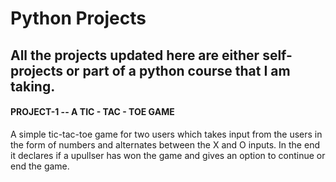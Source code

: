 <h1>Python Projects</h1>
<h2>All the projects updated here are either self-projects or part of a python course that I am taking.</h3>

<h4>  PROJECT-1 -- A TIC - TAC - TOE GAME </h4>
<p>  A simple tic-tac-toe game for two users which takes input from the users in the form of numbers and alternates between the X and O inputs. In the end it declares if a upullser has won the game and gives an option to continue or end the game. </p>
